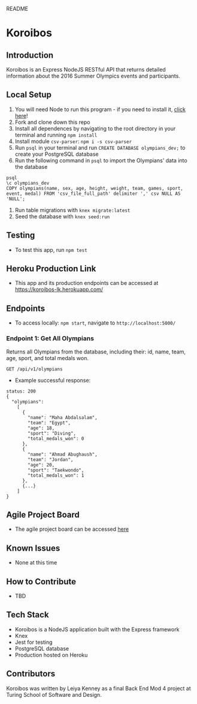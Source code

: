 README

# Koroibos

## Introduction
Koroibos is an Express NodeJS RESTful API that returns detailed information about the 2016 Summer Olympics events and participants.

## Local Setup
1. You will need Node to run this program - if you need to install it, [click here](https://nodejs.org/en/)!
1. Fork and clone down this repo
1. Install all dependences by navigating to the root directory in your terminal and running `npm install`
1. Install module `csv-parser`: `npm i -s csv-parser`
1. Run `psql` in your terminal and run `CREATE DATABASE olympians_dev;` to create your PostgreSQL database
1. Run the following command in `psql` to import the Olympians' data into the database
  ```
  psql
  \c olympians_dev
  COPY olympians(name, sex, age, height, weight, team, games, sport, event, medal) FROM 'csv_file_full_path' delimiter ',' csv NULL AS 'NULL';
  ```
1. Run table migrations with `knex migrate:latest`
1. Seed the database with `knex seed:run`

## Testing
- To test this app, run `npm test`

## Heroku Production Link
- This app and its production endpoints can be accessed at https://koroibos-lk.herokuapp.com/

## Endpoints
- To access locally: `npm start`, navigate to `http://localhost:5000/`

### Endpoint 1: Get All Olympians
Returns all Olympians from the database, including their: id, name, team, age, sport, and total medals won.
```
GET /api/v1/olympians
```
- Example successful response:
```
status: 200
{
  "olympians":
    [
      {
        "name": "Maha Abdalsalam",
        "team": "Egypt",
        "age": 18,
        "sport": "Diving",
        "total_medals_won": 0
      },
      {
        "name": "Ahmad Abughaush",
        "team": "Jordan",
        "age": 20,
        "sport": "Taekwondo",
        "total_medals_won": 1
      },
      {...}
    ]
}
```

## Agile Project Board
- The agile project board can be accessed [here](https://github.com/leiyakenney/koroibos/projects/1)

## Known Issues
- None at this time

## How to Contribute
- TBD

## Tech Stack
- Koroibos is a NodeJS application built with the Express framework
- Knex
- Jest for testing
- PostgreSQL database
- Production hosted on Heroku

## Contributors
Koroibos was written by Leiya Kenney as a final Back End Mod 4 project at Turing School of Software and Design.
